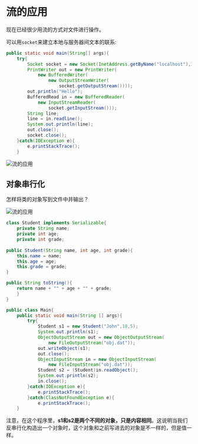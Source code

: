 ﻿# 流的应用

现在已经很少用流的方式对文件进行操作。

可以用`socket`来建立本地与服务器间文本的联系:
```java
public static void main(String[] args){
	try{
		Socket socket = new Socket(InetAddress.getByName("localhost"),12345);
		PrintWriter out = new PrintWriter(
			new BufferedWriter(
				new OutputStreamWriter(
					socket.getOutputStream())));
		out.println("Hello");
		BufferedRead in = new BufferedReader(
			new InputStreamReader(
				socket.getInputStream()));
		String line;
		line = in.readline();
		System.out.println(line);
		out.close();
		socket.close();
	}catch(IOException e){
		e.printStackTrace();
	}
```

![流的应用](https://github.com/LibraTang/Pics/blob/master/Java-Notes/%E6%B5%81%E7%9A%84%E5%BA%94%E7%94%A81.png)

## 对象串行化

怎样将类的对象写到文件中并输出？

![流的应用](https://github.com/LibraTang/Pics/blob/master/Java-Notes/%E6%B5%81%E7%9A%84%E5%BA%94%E7%94%A82.png)


```java
class Student implements Serializable{
	private String name;
	private int age;
	private int grade;
	
public Student(String name, int age, int grade){
	this.name = name;
	this.age = age;
	this.grade = grade;
}

public String toString(){
	return name + "" + age + "" + grade;
	}
}

public class Main{
	public static void main(String [] args){
		try{
			Student s1 = new Student("John",18,5);
			System.out.println(s1);
			ObjectOutputStream out = new ObjectOutputStream(
				new FileOutputStream("obj.dat"));
			out.writeObject(s1);
			out.close();
			ObjectInputStream in = new ObjectInputStream(
				new FileInputStream("obj.dat"));
			Student s2 = (Student)in.readObject();
			System.out.println(s2);
			in.close();
		}catch(IOException e){
			e.printStackTrace();
		}catch(ClassNotFoundException e){
			e.printStackTrace();
	}
```

注意，在这个程序里，**s1和s2是两个不同的对象，只是内容相同**。这说明当我们反串行化构造出一个对象时，这个对象和之前写进去的对象是不一样的，但是值一样。
